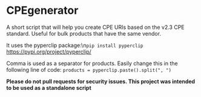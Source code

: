 # CPEgenerator
A short script that will help you create CPE URIs based on the v2.3 CPE standard. Useful for bulk products that have the same vendor.

It uses the pyperclip package:\n```pip install pyperclip```
https://pypi.org/project/pyperclip/

Comma is used as a separator for products. Easily change this in the following line of code:
```products = pyperclip.paste().split(", ")```

**Please do not pull requests for security issues. This project was intended to be used as a standalone script**
